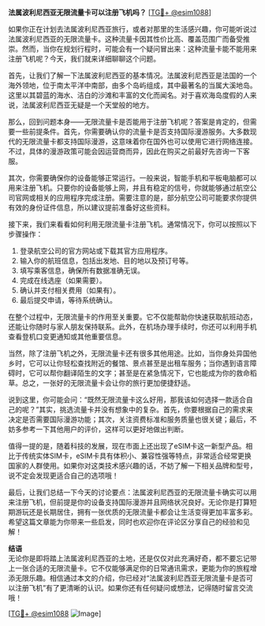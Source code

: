 **法属波利尼西亚无限流量卡可以注册飞机吗？** [[TG💪+ @esim1088](https://t.me/s/esim1088)]

如果你正在计划去法属波利尼西亚旅行，或者对那里的生活感兴趣，你可能听说过法属波利尼西亚的无限流量卡。这种流量卡因其性价比高、覆盖范围广而备受推崇。然而，当你在规划行程时，可能会有一个疑问冒出来：这种流量卡能不能用来注册飞机呢？今天，我们就来详细聊聊这个问题。

首先，让我们了解一下法属波利尼西亚的基本情况。法属波利尼西亚是法国的一个海外领地，位于南太平洋中南部，由多个岛屿组成，其中最著名的当属大溪地岛。这里以其碧蓝的海水、洁白的沙滩和丰富的文化而闻名。对于喜欢海岛度假的人来说，法属波利尼西亚无疑是一个天堂般的地方。

那么，回到问题本身——无限流量卡是否能用于注册飞机呢？答案是肯定的，但需要一些前提条件。首先，你需要确认你的流量卡是否支持国际漫游服务。大多数现代的无限流量卡都支持国际漫游，这意味着你在国外也可以使用它进行网络连接。不过，具体的漫游政策可能会因运营商而异，因此在购买之前最好先咨询一下客服。

其次，你需要确保你的设备能够正常运行。一般来说，智能手机和平板电脑都可以用来注册飞机。只要你的设备能够上网，并且有稳定的信号，你就能够通过航空公司官网或相关的应用程序完成注册。需要注意的是，部分航空公司可能要求你提供有效的身份证件信息，所以建议提前准备好这些资料。

接下来，我们来看看如何利用无限流量卡注册飞机。通常情况下，你可以按照以下步骤操作：

1. 登录航空公司的官方网站或下载其官方应用程序。
2. 输入你的航班信息，包括出发地、目的地以及预订号等。
3. 填写乘客信息，确保所有数据准确无误。
4. 完成在线选座（如果需要）。
5. 确认并支付相关费用（如果有）。
6. 最后提交申请，等待系统确认。

在整个过程中，无限流量卡的作用至关重要。它不仅能帮助你快速获取航班动态，还能让你随时与家人朋友保持联系。此外，在机场办理手续时，你还可以利用手机查看登机口变更通知或其他重要信息。

当然，除了注册飞机之外，无限流量卡还有很多其他用途。比如，当你身处异国他乡时，它可以让你轻松查找附近的餐馆、景点甚至是出租车服务；当你遇到语言障碍时，它可以帮你翻译陌生的文字；甚至是在紧急情况下，它也能成为你的救命稻草。总之，一张好的无限流量卡会让你的旅行更加便捷舒适。

说到这里，你可能会问：“既然无限流量卡这么好用，那我该如何选择一款适合自己的呢？”其实，挑选流量卡并没有想象中的复杂。首先，你要根据自己的需求来决定是否需要国际漫游功能；其次，关注资费标准和服务质量也很关键；最后，不妨多参考一下其他用户的评价，这样可以更好地做出判断。

值得一提的是，随着科技的发展，现在市面上还出现了eSIM卡这一新型产品。相比于传统实体SIM卡，eSIM卡具有体积小、兼容性强等特点，非常适合经常更换国家的人群使用。如果你对这类技术感兴趣的话，不妨了解一下相关品牌和型号，说不定会发现更适合自己的选项哦！

最后，让我们总结一下今天的讨论要点：法属波利尼西亚的无限流量卡确实可以用来注册飞机，但前提是你的设备支持国际漫游并且网络状况良好。无论你是打算短期游玩还是长期居住，拥有一张优质的无限流量卡都会让生活变得更加丰富多彩。希望这篇文章能为你带来一些启发，同时也欢迎你在评论区分享自己的经验和见解！

**结语**  
无论你是即将踏上法属波利尼西亚的土地，还是仅仅对此充满好奇，都不要忘记带上一张合适的无限流量卡。它不仅能够满足你的日常通讯需求，更能为你的旅程增添无限乐趣。相信通过本文的介绍，你已经对“法属波利尼西亚无限流量卡是否可以注册飞机”有了更清晰的认识。如果你还有任何疑问或想法，记得随时留言交流哦！

[[TG💪+ @esim1088](https://t.me/s/esim1088) ![Image](https://i.postimg.cc/4NQfJmqS/Snipaste-2025-05-13-00-14-12.png)]
